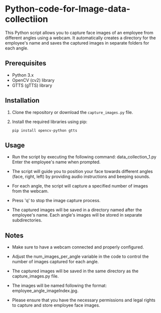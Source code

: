 # Python-code-for-Image-data-collectiion
This Python script allows you to capture face images of an employee from different angles using a webcam. It automatically creates a directory for the employee's name and saves the captured images in separate folders for each angle.

## Prerequisites

- Python 3.x
- OpenCV (cv2) library
- GTTS (gTTS) library

## Installation

1. Clone the repository or download the `capture_images.py` file.

2. Install the required libraries using pip:

   ```shell
   pip install opencv-python gtts

## Usage
- Run the script by executing the following command:
data_collection_1.py
Enter the employee's name when prompted.

- The script will guide you to position your face towards different angles (face, right, left) by providing audio instructions and beeping sounds.

- For each angle, the script will capture a specified number of images from the webcam.

- Press 'q' to stop the image capture process.

- The captured images will be saved in a directory named after the employee's name. Each angle's images will be stored in separate subdirectories.

## Notes
- Make sure to have a webcam connected and properly configured.

- Adjust the num_images_per_angle variable in the code to control the number of images captured for each angle.

- The captured images will be saved in the same directory as the capture_images.py file.

- The images will be named following the format: employee_angle_imageIndex.jpg.

- Please ensure that you have the necessary permissions and legal rights to capture and store employee face images.
